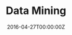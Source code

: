 ---
title: Data Mining
summary: ""
tags:
- deep learning
- ai
date: "2016-04-27T00:00:00Z"
authors:
- Barbara Poblete
- Felipe Bravo-Marquez

# Optional external URL for project (replaces project detail page).
external_link: https://github.com/dccuchile/CC5205

image:
  caption: Photo by rawpixel on Unsplash
  focal_point: Smart

links:
url_code: https://github.com/dccuchile/CC5205
# url_pdf: ""
# url_slides: ""
url_video: https://www.youtube.com/playlist?list=PLKUV14d0mKnUXXfmhqqZdcsNGAuV2GZda

# Slides (optional).
#   Associate this project with Markdown slides.
#   Simply enter your slide deck's filename without extension.
#   E.g. `slides = "example-slides"` references `content/slides/example-slides.md`.
#   Otherwise, set `slides = ""`.
slides: ""
---